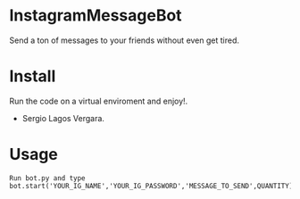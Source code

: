 # InstagramMessageBot
Send a ton of messages to your friends without even get tired. 


# Install

Run the code on a virtual enviroment and enjoy!.

- Sergio Lagos Vergara.

# Usage
```
Run bot.py and type bot.start('YOUR_IG_NAME','YOUR_IG_PASSWORD','MESSAGE_TO_SEND',QUANTITY).
```


